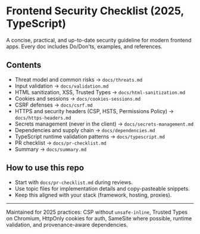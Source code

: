 # Frontend Security Checklist (2025, TypeScript)

A concise, practical, and up-to-date security guideline for modern frontend apps. Every doc includes Do/Don'ts, examples, and references.

## Contents

- Threat model and common risks → `docs/threats.md`
- Input validation → `docs/validation.md`
- HTML sanitization, XSS, Trusted Types → `docs/html-sanitization.md`
- Cookies and sessions → `docs/cookies-sessions.md`
- CSRF defenses → `docs/csrf.md`
- HTTPS and security headers (CSP, HSTS, Permissions Policy) → `docs/https-headers.md`
- Secrets management (never in the client) → `docs/secrets-management.md`
- Dependencies and supply chain → `docs/dependencies.md`
- TypeScript runtime validation patterns → `docs/typescript.md`
- PR checklist → `docs/pr-checklist.md`
- Summary → `docs/summary.md`

## How to use this repo

- Start with `docs/pr-checklist.md` during reviews.
- Use topic files for implementation details and copy-pasteable snippets.
- Keep this aligned with your stack (framework, hosting, proxies).

---

Maintained for 2025 practices: CSP without `unsafe-inline`, Trusted Types on Chromium, HttpOnly cookies for auth, SameSite where possible, runtime validation, and provenance-aware dependencies.

